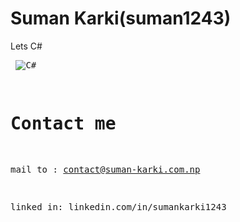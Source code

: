 # Suman Karki(suman1243)

Lets C#<pre>
![C#](https://4.bp.blogspot.com/-TVn9zpwc9VQ/WWipx278zLI/AAAAAAAABCY/gcAWM77NYdkE-o6FLgOpcUaxxKvMMYYPACPcBGAYYCw/s60/c-sharp-tutors-online.png)

# Contact me 
mail to : contact@suman-karki.com.np

linked in:  linkedin.com/in/sumankarki1243 

